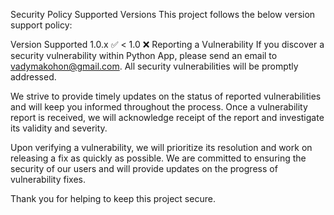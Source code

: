 Security Policy
Supported Versions
This project follows the below version support policy:

Version Supported
1.0.x ✅
< 1.0 ❌
Reporting a Vulnerability
If you discover a security vulnerability within Python App, please send an email to <vadymakohon@gmail.com>. All security vulnerabilities will be promptly addressed.

We strive to provide timely updates on the status of reported vulnerabilities and will keep you informed throughout the process. Once a vulnerability report is received, we will acknowledge receipt of the report and investigate its validity and severity.

Upon verifying a vulnerability, we will prioritize its resolution and work on releasing a fix as quickly as possible. We are committed to ensuring the security of our users and will provide updates on the progress of vulnerability fixes.

Thank you for helping to keep this project secure.
